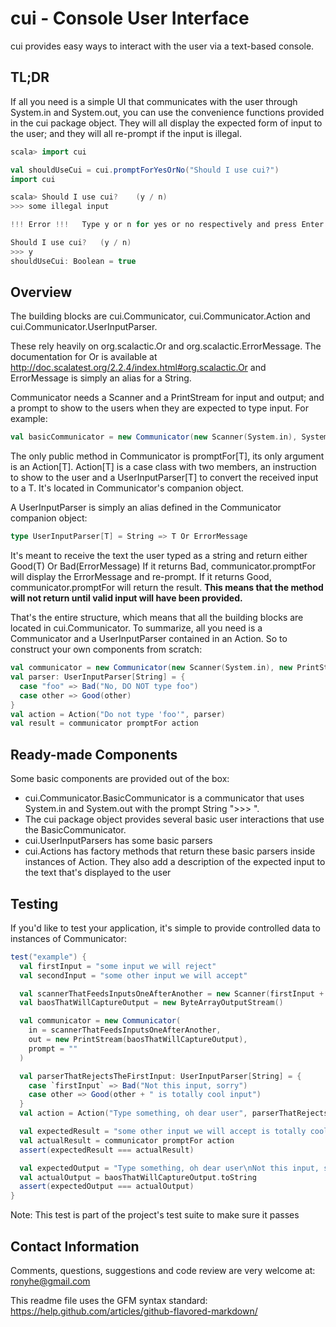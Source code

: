 # cui - Console User Interface
cui provides easy ways to interact with the user via a text-based console.

## TL;DR
If all you need is a simple UI that communicates with the user through System.in and System.out, you can use
the convenience functions provided in the cui package object. They will all display the expected form of input to the
user; and they will all re-prompt if the input is illegal.
```scala
scala> import cui

val shouldUseCui = cui.promptForYesOrNo("Should I use cui?")
import cui

scala> Should I use cui?	(y / n)
>>> some illegal input

!!! Error !!!	Type y or n for yes or no respectively and press Enter

Should I use cui?	(y / n)
>>> y
shouldUseCui: Boolean = true
```
## Overview
The building blocks are cui.Communicator, cui.Communicator.Action and
cui.Communicator.UserInputParser.

These rely heavily on org.scalactic.Or and org.scalactic.ErrorMessage.
The documentation for Or is available at http://doc.scalatest.org/2.2.4/index.html#org.scalactic.Or and
 ErrorMessage is simply an alias for a String.

Communicator needs a Scanner and a PrintStream for input and output; and a
prompt to show to the users when they are expected to type input. For example:
```scala
val basicCommunicator = new Communicator(new Scanner(System.in), System.out, prompt = ">>> ")
```

The only public method in Communicator is promptFor[T], its only argument is an Action[T].
Action[T] is a case class with two members, an instruction to show to the user and a UserInputParser[T] to convert
the
received input to a T. It's located in Communicator's companion object.

A UserInputParser is simply an alias defined in the Communicator companion object:
```scala
type UserInputParser[T] = String => T Or ErrorMessage
```
It's meant to receive the text the user typed as a string and return either Good(T) Or Bad(ErrorMessage)
If it returns Bad, communicator.promptFor will display the ErrorMessage and re-prompt.
If it returns Good, communicator.promptFor will return the result.
**This means that the method will not return until valid input will have been provided.**

That's the entire structure, which means that all the building blocks are located in
cui.Communicator.
To summarize, all you need is a Communicator and a UserInputParser contained in an Action. So to construct your
own components from scratch:
```scala
val communicator = new Communicator(new Scanner(System.in), new PrintStream(System.out), ">>> ")
val parser: UserInputParser[String] = {
  case "foo" => Bad("No, DO NOT type foo")
  case other => Good(other)
}
val action = Action("Do not type 'foo'", parser)
val result = communicator promptFor action
```
## Ready-made Components
Some basic components are provided out of the box:
* cui.Communicator.BasicCommunicator is a communicator that uses System.in and System.out with the
prompt String ">>> ".
* The cui package object provides several basic user interactions that use the BasicCommunicator.
* cui.UserInputParsers has some basic parsers
* cui.Actions has factory methods that return these basic parsers inside instances of Action. They
also add a description of the expected input to the text that's displayed to the user

## Testing
If you'd like to test your application, it's simple to provide controlled data to instances of Communicator:
```scala
test("example") {
  val firstInput = "some input we will reject"
  val secondInput = "some other input we will accept"

  val scannerThatFeedsInputsOneAfterAnother = new Scanner(firstInput + "\n" + secondInput)
  val baosThatWillCaptureOutput = new ByteArrayOutputStream()

  val communicator = new Communicator(
    in = scannerThatFeedsInputsOneAfterAnother,
    out = new PrintStream(baosThatWillCaptureOutput),
    prompt = ""
  )

  val parserThatRejectsTheFirstInput: UserInputParser[String] = {
    case `firstInput` => Bad("Not this input, sorry")
    case other => Good(other + " is totally cool input")
  }
  val action = Action("Type something, oh dear user", parserThatRejectsTheFirstInput)

  val expectedResult = "some other input we will accept is totally cool input"
  val actualResult = communicator promptFor action
  assert(expectedResult === actualResult)

  val expectedOutput = "Type something, oh dear user\nNot this input, sorry\nType something, oh dear user\n"
  val actualOutput = baosThatWillCaptureOutput.toString
  assert(expectedOutput === actualOutput)
}
```
Note: This test is part of the project's test suite to make sure it passes

## Contact Information
Comments, questions, suggestions and code review are very welcome at: ronyhe@gmail.com



This readme file uses the GFM syntax standard: https://help.github.com/articles/github-flavored-markdown/